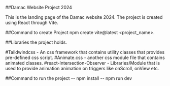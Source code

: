 ##Damac Website Project 2024

This is the landing page of the Damac website 2024. 
The project is created using React through Vite.

##Command to create Project 
npm create vite@latest <project_name>.

##Libraries the project holds.

#Taildwindcss - An css framework that contains utility classes that provides pre-defined css script.
#Animate.css - another css module file that contains animated classes.
#react-Intersection-Observer - Libraries/Module that is used to provide animation animation on triggers like onScroll, onView etc.

##Command to run the project
-- npm install
-- npm run dev
